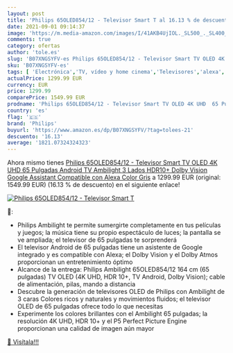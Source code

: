 ```yaml
---
layout: post
title: 'Philips 65OLED854/12 - Televisor Smart T al 16.13 % de descuento'
date: 2021-09-01 09:14:37
image: 'https://m.media-amazon.com/images/I/41AKB4UjIOL._SL500_._SL400_.jpg'
comments: true
category: ofertas
author: 'tole.es'
slug: 'B07XNGSYFV-es Philips 65OLED854/12 - Televisor Smart TV OLED 4K UHD 65...'
sku: 'B07XNGSYFV-es'
tags: [ 'Electrónica','TV, vídeo y home cinema','Televisores','alexa','philips', ]
actualPrice: 1299.99 EUR
currency: EUR
price: 1299.99
comparePrice: 1549.99 EUR
prodname: 'Philips 65OLED854/12 - Televisor Smart TV OLED 4K UHD  65 Pulgadas  Android TV  Ambilight 3 Lados  HDR10+  Dolby Vision  Google Assistant  Compatible con Alexa  Color Gris'
country: 'es'
flag: '🇪🇸'
brand: 'Philips'
buyurl: 'https://www.amazon.es/dp/B07XNGSYFV/?tag=tolees-21'
descuento: '16.13'
average: '1821.07324324323'
---
```


Ahora mismo tienes [Philips 65OLED854/12 - Televisor Smart TV OLED 4K UHD  65 Pulgadas  Android TV  Ambilight 3 Lados  HDR10+  Dolby Vision  Google Assistant  Compatible con Alexa  Color Gris](https://www.amazon.es/dp/B07XNGSYFV/?tag=tolees-21) a 1299.99 EUR (original: 1549.99 EUR) (16.13 %  de descuento) en el siguiente enlace!

[![Philips 65OLED854/12 - Televisor Smart T](https://m.media-amazon.com/images/I/41AKB4UjIOL._SL500_._SL400_.jpg)](https://www.amazon.es/dp/B07XNGSYFV/?tag=tolees-21)

🔎:

- Philips Ambilight te permite sumergirte completamente en tus películas y juegos; la música tiene su propio espectáculo de luces; la pantalla se ve ampliada; el televisor de 65 pulgadas te sorprenderá
- El televisor Android de 65 pulgadas tiene un asistente de Google integrado y es compatible con Alexa; el Dolby Vision y el Dolby Atmos proporcionan un entretenimiento óptimo
- Alcance de la entrega: Philips Ambilight 65OLED854/12 164 cm (65 pulgadas) TV OLED (4K UHD, HDR 10+, TV Android, Dolby Vision); cable de alimentación, pilas, mando a distancia
- Descubre la generación de televisores OLED de Philips con Ambilight de 3 caras Colores ricos y naturales y movimientos fluidos; el televisor OLED de 65 pulgadas ofrece todo lo que necesitas
- Experimente los colores brillantes con el Ambilight 65 pulgadas; la resolución 4K UHD, HDR 10+ y el P5 Perfect Picture Engine proporcionan una calidad de imagen aún mayor

[🛒 Visítala!!!](https://www.amazon.es/dp/B07XNGSYFV/?tag=tolees-21)
